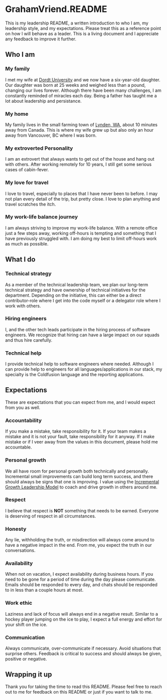 # GrahamVriend.README

This is my leadership README, a written introduction to who I am, my leadership style, and my expectations.  Please treat this as a reference point on how I will behave as a leader.  This is a living document and I appreciate any feedback to improve it further.

## Who I am

### My family

I met my wife at [Dordt University](https://www.dordt.edu/) and we now have a six-year-old daughter.  Our daughter was born at 25 weeks and weighed less than a pound, changing our lives forever.  Although there have been many challenges, I am constantly reminded of miracles each day.  Being a father has taught me a lot about leadership and persistance.

### My home

My family lives in the small farming town of [Lynden, WA](https://www.google.com/maps/place/Lynden,+WA+98264/@48.9644329,-122.4526089,14z/data=!4m5!3m4!1s0x5485b6fc63dc8e25:0xfe6124ff02d8e1ae!8m2!3d48.9428018!4d-122.4529469), about 10 minutes away from Canada.  This is where my wife grew up but also only an hour away from Vancouver, BC where I was born.

### My extroverted Personality

I am an extrovert that always wants to get out of the house and hang out with others.  After working remotely for 10 years, I still get some serious cases of cabin-fever.

### My love for travel

I love to travel, especially to places that I have never been to before.  I may not plan every detail of the trip, but pretty close.  I love to plan anything and travel scratches the itch.

### My work-life balance journey

I am always striving to improve my work-life balance.  With a remote office just a few steps away, working off-hours is tempting and something that I have previously struggled with.  I am doing my best to limit off-hours work as much as possible.

## What I do

### Technical strategy

As a member of the technical leadership team, we plan our long-term technical strategy and have ownership of technical initiatives for the department.  Depending on the initiative, this can either be a direct contributor-role where I get into the code myself or a delegator role where I work with others.

### Hiring engineers

I, and the other tech leads participate in the hiring process of software engineers.  We recognize that hiring can have a large impact on our squads and thus hire carefully.

### Technical help

I provide technical help to software engineers where needed.  Although I can provide help to engineers for all languages/applications in our stack, my specialty is the Coldfusion language and the reporting applications.

## Expectations

These are expectations that you can expect from me, and I would expect from you as well.

### Accountability

If you make a mistake, take responsibility for it.  If your team makes a mistake and it is not your fault, take responsibility for it anyway.  If I make mistake or if I veer away from the values in this document, please hold me accountable.

### Personal growth

We all have room for personal growth both technically and personally.  Incremental small improvements can build long term success, and there should always be signs that one is improving.  I value using the [Incremental Growth Leadership Model](https://tdevroome.medium.com/the-incremental-growth-leadership-model-cef736bebbff#:~:text=What%20is%20the%20Iterative%20Leadership,their%20learning%20and%20career%20goals.) to coach and drive growth in others around me.

### Respect

I believe that respect is **NOT** something that needs to be earned.  Everyone is deserving of respect in all circumstances.

### Honesty

Any lie, withholding the truth, or misdirection will always come around to have a negative impact in the end.  From me, you expect the truth in our conversations.

### Availability

When not on vacation, I expect availability during business hours.  If you need to be gone for a period of time during the day please communicate.  Emails should be responded to every day, and chats should be responded to in less than a couple hours at most.

### Work ethic

Laziness and lack of focus will always end in a negative result.  Similar to a hockey player jumping on the ice to play, I expect a full energy and effort for your shift on the ice.

### Communication

Always communicate, over-communicate if necessary.  Avoid situations that surprise others.  Feedback is critical to success and should always be given, positive or negative.

## Wrapping it up

Thank you for taking the time to read this README.  Please feel free to reach out to me for feedback on this README or just if you want to talk to me.
